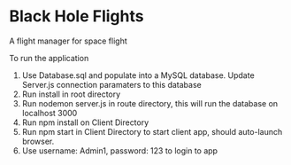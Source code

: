 # Black Hole Flights
A flight manager for space flight

To run the application
1. Use Database.sql and populate into a MySQL database. Update Server.js connection paramaters to this database
2. Run install in root directory
2. Run nodemon server.js in route directory, this will run the database on localhost 3000
4. Run npm install on Client Directory
5. Run npm start in Client Directory to start client app, should auto-launch browser.
6. Use username: Admin1, password: 123 to login to app